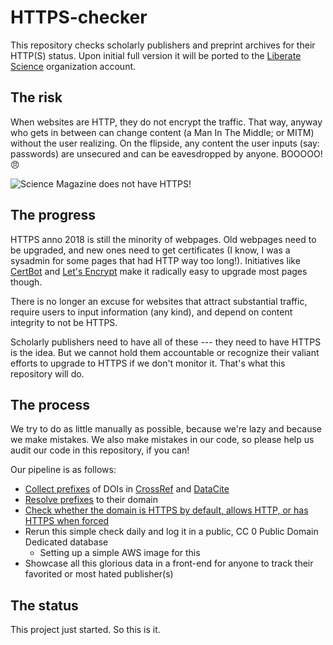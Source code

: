 # HTTPS-checker

This repository checks scholarly publishers and preprint archives for their HTTP(S) status. Upon initial full version it will be ported to the [Liberate Science](https://github.com/libscie) organization account.

## The risk

When websites are HTTP, they do not encrypt the traffic. That way, anyway who gets in between can change content (a Man In The Middle; or MITM) without the user realizing. On the flipside, any content the user inputs (say: passwords) are unsecured and can be eavesdropped by anyone. BOOOOO! 😠

![Science Magazine does not have HTTPS!](assets/http-example.png)

## The progress

HTTPS anno 2018 is still the minority of webpages. Old webpages need to be upgraded, and new ones need to get certificates (I know, I was a sysadmin for some pages that had HTTP way too long!). Initiatives like [CertBot]() and [Let's Encrypt]() make it radically easy to upgrade most pages though.

There is no longer an excuse for websites that attract substantial traffic, require users to input information (any kind), and depend on content integrity to not be HTTPS.

Scholarly publishers need to have all of these --- they need to have HTTPS is the idea. But we cannot hold them accountable or recognize their valiant efforts to upgrade to HTTPS if we don't monitor it. That's what this repository will do.

## The process

We try to do as little manually as possible, because we're lazy and because we make mistakes. We also make mistakes in our code, so please help us audit our code in this repository, if you can!

Our pipeline is as follows:

- [Collect prefixes](scripts/collect-prefixes.js) of DOIs in [CrossRef](https://github.com/CrossRef/rest-api-doc) and [DataCite](https://support.datacite.org/docs/api)
- [Resolve prefixes](scripts/resolve-prefixes.js) to their domain
- [Check whether the domain is HTTPS by default, allows HTTP, or has HTTPS when forced](scripts/https-checker.js)
- Rerun this simple check daily and log it in a public, CC 0 Public Domain Dedicated database
  - Setting up a simple AWS image for this
- Showcase all this glorious data in a front-end for anyone to track their favorited or most hated publisher(s)

## The status

This project just started. So this is it.
